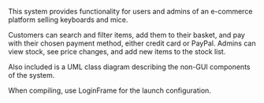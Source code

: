 
This system provides functionality for users and admins of an e-commerce platform selling keyboards and mice.

Customers can search and filter items, add them to their basket, and pay with their chosen payment method, either credit card or PayPal.
Admins can view stock, see price changes, and add new items to the stock list.

Also included is a UML class diagram describing  the non-GUI components of the system.

When compiling, use LoginFrame for the launch configuration.
